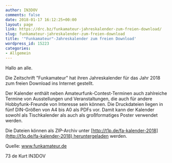 ```yaml
---
author: IN3DOV
comments: false
date: 2018-01-17 16:12:25+00:00
layout: page
link: https://drc.bz/funkamateur-jahreskalender-zum-freien-download/
slug: funkamateur-jahreskalender-zum-freien-download
title: '"Funkamateur"-Jahreskalender zum freien Download'
wordpress_id: 15223
categories:
- Allgemein
---
```


Hallo an alle.




Die Zeitschrift "Funkamateur" hat ihren Jahreskalender für das Jahr 2018 zum freien Download ins Internet gestellt.




Der Kalender enthält neben Amateurfunk-Contest-Terminen auch zahlreiche Termine von Ausstellungen und Veranstaltungen, die auch für andere Hobbyfunk-Freunde von Interesse sein können. Die Druckdateien liegen in fünf DIN-Größen von A4 bis A0 als PDFs vor. Damit kann der Kalender sowohl als Tischkalender als auch als großformatiges Poster verwendet werden.




Die Dateien können als ZIP-Archiv unter [http://t1p.de/fa-kalender-2018](http://t1p.de/fa-kalender-2018) heruntergeladen werden.




Quelle: www.funkamateur.de




73 de Kurt IN3DOV
